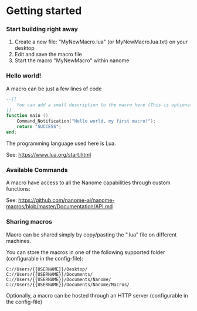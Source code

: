 # Getting started

### Start building right away

1) Create a new file: "MyNewMacro.lua" (or MyNewMacro.lua.txt) on your desktop
2) Edit and save the macro file
3) Start the macro "MyNewMacro" within nanome

### Hello world!

A macro can be just a few lines of code

```lua
--[[
    You can add a small description to the macro here (This is optional)
]]
function main ()
    Command_Notification("Hello world, my first macro!");
    return "SUCCESS";
end;
```

The programming language used here is Lua.

See: https://www.lua.org/start.html

### Available Commands

A macro have access to all the Nanome capabilities through custom functions:

See: https://github.com/nanome-ai/nanome-macros/blob/master/Documentation/API.md

### Sharing macros

Macro can be shared simply by copy/pasting the ".lua" file on different machines.

You can store the macros in one of the following supported folder (configurable in the config-file):

```
C://Users/{{USERNAME}}/Desktop/
C://Users/{{USERNAME}}/Documents/
C://Users/{{USERNAME}}/Documents/Nanome/
C://Users/{{USERNAME}}/Documents/Nanome/Macros/
```

Optionally, a macro can be hosted through an HTTP server (configurable in the config-file)
